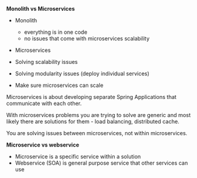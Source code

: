**Monolith vs Microservices**

- Monolith
  - everything is in one code
  - no issues that come with microservices scalability

- Microservices
 - Solving scalability issues
 - Solving modularity issues (deploy individual services)
 - Make sure microservices can scale

Microservices is about developing separate Spring Applications that communicate with each other.

With microservices problems you are trying to solve are generic and most likely there are solutions for them - load balancing, distributed cache.

You are solving issues between microservices, not within microservices.

**Microservice vs webservice**

- Microservice is a specific service within a solution
- Webservice (SOA) is general purpose service that other services can use
